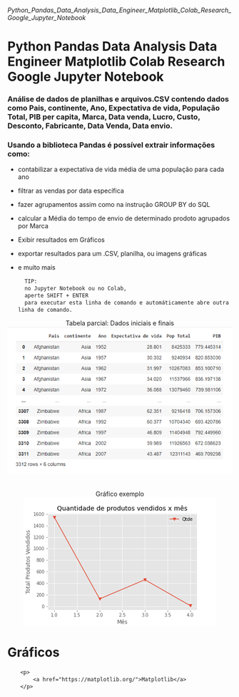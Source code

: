 ###### Python_Pandas_Data_Analysis_Data_Engineer_Matplotlib_Colab_Research_Google_Jupyter_Notebook
# Python Pandas Data Analysis Data Engineer Matplotlib Colab Research Google Jupyter Notebook

### Análise de dados de planilhas e arquivos.CSV contendo dados como Pais, continente, Ano, Expectativa de vida, População Total, PIB per capita, Marca, Data venda, Lucro, Custo, Desconto, Fabricante, Data Venda, Data envio.
### Usando a biblioteca Pandas é possível extrair informações como:

- contabilizar a expectativa de vida média de uma população para cada ano
- filtrar as vendas por data específica
- fazer agrupamentos assim como na instrução GROUP BY do SQL
- calcular a Média do tempo de envio de determinado prodoto agrupados por Marca
- Exibir resultados em Gráficos
- exportar resultados para um .CSV, planilha, ou imagens gráficas
- e muito mais

        TIP:
        no Jupyter Notebook ou no Colab,
        aperte SHIFT + ENTER
        para executar esta linha de comando e automáticamente abre outra linha de comando.

<!-- ###### Tabela parcial: Dados iniciais e finais -->

<!-- ![](imgs/t1.png) DESSE JEITO APENAS PÕE A IMAGEM MAS NÃO ALINHA -->

<p align="center">
    Tabela parcial: Dados iniciais e finais
    <img src="imgs/t1.png" alt="tabela exemplo" />    
</p>

<p align="center">
    <br>Gráfico exemplo</br>
    <img src="imgs/g1.png" alt="gráfico exemplo" />
</p>

# Gráficos
        <p>
            <a href="https://matplotlib.org/">Matplotlib</a>
        </p>

